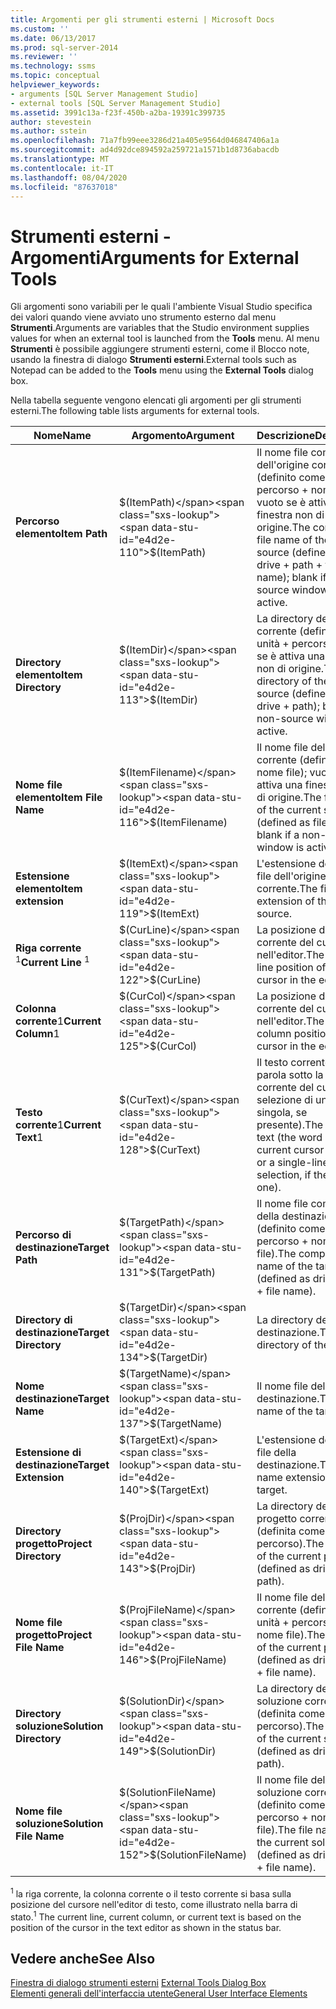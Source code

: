 ```yaml
---
title: Argomenti per gli strumenti esterni | Microsoft Docs
ms.custom: ''
ms.date: 06/13/2017
ms.prod: sql-server-2014
ms.reviewer: ''
ms.technology: ssms
ms.topic: conceptual
helpviewer_keywords:
- arguments [SQL Server Management Studio]
- external tools [SQL Server Management Studio]
ms.assetid: 3991c13a-f23f-450b-a2ba-19391c399735
author: stevestein
ms.author: sstein
ms.openlocfilehash: 71a7fb99eee3286d21a405e9564d046847406a1a
ms.sourcegitcommit: ad4d92dce894592a259721a1571b1d8736abacdb
ms.translationtype: MT
ms.contentlocale: it-IT
ms.lasthandoff: 08/04/2020
ms.locfileid: "87637018"
---
```

# <a name="arguments-for-external-tools"></a><span data-ttu-id="e4d2e-102">Strumenti esterni - Argomenti</span><span class="sxs-lookup"><span data-stu-id="e4d2e-102">Arguments for External Tools</span></span>
  <span data-ttu-id="e4d2e-103">Gli argomenti sono variabili per le quali l'ambiente Visual Studio specifica dei valori quando viene avviato uno strumento esterno dal menu **Strumenti**.</span><span class="sxs-lookup"><span data-stu-id="e4d2e-103">Arguments are variables that the Studio environment supplies values for when an external tool is launched from the **Tools** menu.</span></span> <span data-ttu-id="e4d2e-104">Al menu **Strumenti** è possibile aggiungere strumenti esterni, come il Blocco note, usando la finestra di dialogo **Strumenti esterni**.</span><span class="sxs-lookup"><span data-stu-id="e4d2e-104">External tools such as Notepad can be added to the **Tools** menu using the **External Tools** dialog box.</span></span>  
  
 <span data-ttu-id="e4d2e-105">Nella tabella seguente vengono elencati gli argomenti per gli strumenti esterni.</span><span class="sxs-lookup"><span data-stu-id="e4d2e-105">The following table lists arguments for external tools.</span></span>  
  
|<span data-ttu-id="e4d2e-106">Nome</span><span class="sxs-lookup"><span data-stu-id="e4d2e-106">Name</span></span>|<span data-ttu-id="e4d2e-107">Argomento</span><span class="sxs-lookup"><span data-stu-id="e4d2e-107">Argument</span></span>|<span data-ttu-id="e4d2e-108">Descrizione</span><span class="sxs-lookup"><span data-stu-id="e4d2e-108">Description</span></span>|  
|----------|--------------|-----------------|  
|<span data-ttu-id="e4d2e-109">**Percorso elemento**</span><span class="sxs-lookup"><span data-stu-id="e4d2e-109">**Item Path**</span></span>|<span data-ttu-id="e4d2e-110">$(ItemPath)</span><span class="sxs-lookup"><span data-stu-id="e4d2e-110">$(ItemPath)</span></span>|<span data-ttu-id="e4d2e-111">Il nome file completo dell'origine corrente (definito come unità + percorso + nome file); vuoto se è attiva una finestra non di origine.</span><span class="sxs-lookup"><span data-stu-id="e4d2e-111">The complete file name of the current source (defined as drive + path + file name); blank if a non-source window is active.</span></span>|  
|<span data-ttu-id="e4d2e-112">**Directory elemento**</span><span class="sxs-lookup"><span data-stu-id="e4d2e-112">**Item Directory**</span></span>|<span data-ttu-id="e4d2e-113">$(ItemDir)</span><span class="sxs-lookup"><span data-stu-id="e4d2e-113">$(ItemDir)</span></span>|<span data-ttu-id="e4d2e-114">La directory dell'origine corrente (definita come unità + percorso); vuoto se è attiva una finestra non di origine.</span><span class="sxs-lookup"><span data-stu-id="e4d2e-114">The directory of the current source (defined as drive + path); blank if a non-source window is active.</span></span>|  
|<span data-ttu-id="e4d2e-115">**Nome file elemento**</span><span class="sxs-lookup"><span data-stu-id="e4d2e-115">**Item File Name**</span></span>|<span data-ttu-id="e4d2e-116">$(ItemFilename)</span><span class="sxs-lookup"><span data-stu-id="e4d2e-116">$(ItemFilename)</span></span>|<span data-ttu-id="e4d2e-117">Il nome file dell'origine corrente (definito come nome file); vuoto se è attiva una finestra non di origine.</span><span class="sxs-lookup"><span data-stu-id="e4d2e-117">The file name of the current source (defined as file name); blank if a non-source window is active.</span></span>|  
|<span data-ttu-id="e4d2e-118">**Estensione elemento**</span><span class="sxs-lookup"><span data-stu-id="e4d2e-118">**Item extension**</span></span>|<span data-ttu-id="e4d2e-119">$(ItemExt)</span><span class="sxs-lookup"><span data-stu-id="e4d2e-119">$(ItemExt)</span></span>|<span data-ttu-id="e4d2e-120">L'estensione del nome file dell'origine corrente.</span><span class="sxs-lookup"><span data-stu-id="e4d2e-120">The file name extension of the current source.</span></span>|  
|<span data-ttu-id="e4d2e-121">**Riga corrente** <sup>1</sup></span><span class="sxs-lookup"><span data-stu-id="e4d2e-121">**Current Line** <sup>1</sup></span></span>|<span data-ttu-id="e4d2e-122">$(CurLine)</span><span class="sxs-lookup"><span data-stu-id="e4d2e-122">$(CurLine)</span></span>|<span data-ttu-id="e4d2e-123">La posizione di riga corrente del cursore nell'editor.</span><span class="sxs-lookup"><span data-stu-id="e4d2e-123">The current line position of the cursor in the editor.</span></span>|  
|<span data-ttu-id="e4d2e-124">**Colonna corrente**1</span><span class="sxs-lookup"><span data-stu-id="e4d2e-124">**Current Column**1</span></span>|<span data-ttu-id="e4d2e-125">$(CurCol)</span><span class="sxs-lookup"><span data-stu-id="e4d2e-125">$(CurCol)</span></span>|<span data-ttu-id="e4d2e-126">La posizione di colonna corrente del cursore nell'editor.</span><span class="sxs-lookup"><span data-stu-id="e4d2e-126">The current column position of the cursor in the editor.</span></span>|  
|<span data-ttu-id="e4d2e-127">**Testo corrente**1</span><span class="sxs-lookup"><span data-stu-id="e4d2e-127">**Current Text**1</span></span>|<span data-ttu-id="e4d2e-128">$(CurText)</span><span class="sxs-lookup"><span data-stu-id="e4d2e-128">$(CurText)</span></span>|<span data-ttu-id="e4d2e-129">Il testo corrente (la parola sotto la posizione corrente del cursore o selezione di una riga singola, se presente).</span><span class="sxs-lookup"><span data-stu-id="e4d2e-129">The current text (the word under the current cursor position, or a single-line selection, if there is one).</span></span>|  
|<span data-ttu-id="e4d2e-130">**Percorso di destinazione**</span><span class="sxs-lookup"><span data-stu-id="e4d2e-130">**Target Path**</span></span>|<span data-ttu-id="e4d2e-131">$(TargetPath)</span><span class="sxs-lookup"><span data-stu-id="e4d2e-131">$(TargetPath)</span></span>|<span data-ttu-id="e4d2e-132">Il nome file completo della destinazione (definito come unità + percorso + nome file).</span><span class="sxs-lookup"><span data-stu-id="e4d2e-132">The complete file name of the target (defined as drive + path + file name).</span></span>|  
|<span data-ttu-id="e4d2e-133">**Directory di destinazione**</span><span class="sxs-lookup"><span data-stu-id="e4d2e-133">**Target Directory**</span></span>|<span data-ttu-id="e4d2e-134">$(TargetDir)</span><span class="sxs-lookup"><span data-stu-id="e4d2e-134">$(TargetDir)</span></span>|<span data-ttu-id="e4d2e-135">La directory della destinazione.</span><span class="sxs-lookup"><span data-stu-id="e4d2e-135">The directory of the target.</span></span>|  
|<span data-ttu-id="e4d2e-136">**Nome destinazione**</span><span class="sxs-lookup"><span data-stu-id="e4d2e-136">**Target Name**</span></span>|<span data-ttu-id="e4d2e-137">$(TargetName)</span><span class="sxs-lookup"><span data-stu-id="e4d2e-137">$(TargetName)</span></span>|<span data-ttu-id="e4d2e-138">Il nome file della destinazione.</span><span class="sxs-lookup"><span data-stu-id="e4d2e-138">The file name of the target.</span></span>|  
|<span data-ttu-id="e4d2e-139">**Estensione di destinazione**</span><span class="sxs-lookup"><span data-stu-id="e4d2e-139">**Target Extension**</span></span>|<span data-ttu-id="e4d2e-140">$(TargetExt)</span><span class="sxs-lookup"><span data-stu-id="e4d2e-140">$(TargetExt)</span></span>|<span data-ttu-id="e4d2e-141">L'estensione del nome file della destinazione.</span><span class="sxs-lookup"><span data-stu-id="e4d2e-141">The file name extension of the target.</span></span>|  
|<span data-ttu-id="e4d2e-142">**Directory progetto**</span><span class="sxs-lookup"><span data-stu-id="e4d2e-142">**Project Directory**</span></span>|<span data-ttu-id="e4d2e-143">$(ProjDir)</span><span class="sxs-lookup"><span data-stu-id="e4d2e-143">$(ProjDir)</span></span>|<span data-ttu-id="e4d2e-144">La directory del progetto corrente (definita come unità + percorso).</span><span class="sxs-lookup"><span data-stu-id="e4d2e-144">The directory of the current project (defined as drive + path).</span></span>|  
|<span data-ttu-id="e4d2e-145">**Nome file progetto**</span><span class="sxs-lookup"><span data-stu-id="e4d2e-145">**Project File Name**</span></span>|<span data-ttu-id="e4d2e-146">$(ProjFileName)</span><span class="sxs-lookup"><span data-stu-id="e4d2e-146">$(ProjFileName)</span></span>|<span data-ttu-id="e4d2e-147">Il nome file del progetto corrente (definito come unità + percorso + nome file).</span><span class="sxs-lookup"><span data-stu-id="e4d2e-147">The file name of the current project (defined as drive + path + file name).</span></span>|  
|<span data-ttu-id="e4d2e-148">**Directory soluzione**</span><span class="sxs-lookup"><span data-stu-id="e4d2e-148">**Solution Directory**</span></span>|<span data-ttu-id="e4d2e-149">$(SolutionDir)</span><span class="sxs-lookup"><span data-stu-id="e4d2e-149">$(SolutionDir)</span></span>|<span data-ttu-id="e4d2e-150">La directory della soluzione corrente (definita come unità + percorso).</span><span class="sxs-lookup"><span data-stu-id="e4d2e-150">The directory of the current solution (defined as drive + path).</span></span>|  
|<span data-ttu-id="e4d2e-151">**Nome file soluzione**</span><span class="sxs-lookup"><span data-stu-id="e4d2e-151">**Solution File Name**</span></span>|<span data-ttu-id="e4d2e-152">$(SolutionFileName)</span><span class="sxs-lookup"><span data-stu-id="e4d2e-152">$(SolutionFileName)</span></span>|<span data-ttu-id="e4d2e-153">Il nome file della soluzione corrente (definito come unità + percorso + nome file).</span><span class="sxs-lookup"><span data-stu-id="e4d2e-153">The file name of the current solution (defined as drive + path + file name).</span></span>|  
  
 <span data-ttu-id="e4d2e-154"><sup>1</sup> la riga corrente, la colonna corrente o il testo corrente si basa sulla posizione del cursore nell'editor di testo, come illustrato nella barra di stato.</span><span class="sxs-lookup"><span data-stu-id="e4d2e-154"><sup>1</sup> The current line, current column, or current text is based on the position of the cursor in the text editor as shown in the status bar.</span></span>  
  
## <a name="see-also"></a><span data-ttu-id="e4d2e-155">Vedere anche</span><span class="sxs-lookup"><span data-stu-id="e4d2e-155">See Also</span></span>  
 <span data-ttu-id="e4d2e-156">[Finestra di dialogo strumenti esterni](external-tools-dialog-box.md) </span><span class="sxs-lookup"><span data-stu-id="e4d2e-156">[External Tools Dialog Box](external-tools-dialog-box.md) </span></span>  
 [<span data-ttu-id="e4d2e-157">Elementi generali dell'interfaccia utente</span><span class="sxs-lookup"><span data-stu-id="e4d2e-157">General User Interface Elements</span></span>](general-user-interface-elements.md)  
  
  
